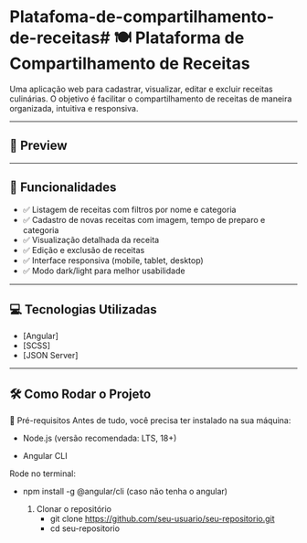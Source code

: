 # Platafoma-de-compartilhamento-de-receitas# 🍽️ Plataforma de Compartilhamento de Receitas

Uma aplicação web para cadastrar, visualizar, editar e excluir receitas culinárias. O objetivo é facilitar o compartilhamento de receitas de maneira organizada, intuitiva e responsiva.

---

## 📸 Preview

---

## 🚀 Funcionalidades

- ✅ Listagem de receitas com filtros por nome e categoria
- ✅ Cadastro de novas receitas com imagem, tempo de preparo e categoria
- ✅ Visualização detalhada da receita
- ✅ Edição e exclusão de receitas
- ✅ Interface responsiva (mobile, tablet, desktop)
- ✅ Modo dark/light para melhor usabilidade

---

## 💻 Tecnologias Utilizadas

- [Angular]
- [SCSS]
- [JSON Server] 

---

## 🛠️ Como Rodar o Projeto
🔧 Pré-requisitos
Antes de tudo, você precisa ter instalado na sua máquina:

- Node.js (versão recomendada: LTS, 18+)

- Angular CLI

Rode no terminal: 
- npm install -g @angular/cli (caso não tenha o angular)

  1. Clonar o repositório
       - git clone https://github.com/seu-usuario/seu-repositorio.git
       - cd seu-repositorio

